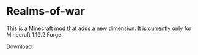 # Realms-of-war
This is a Minecraft mod that adds a new dimension.
It is currently only for Minecraft 1.19.2 Forge.

Download:

